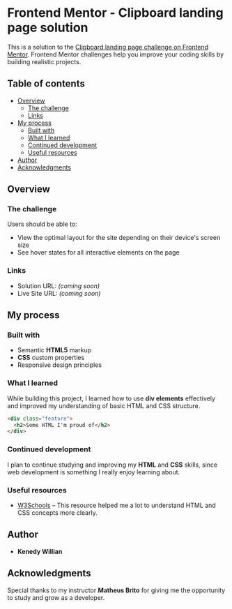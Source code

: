 # Frontend Mentor - Clipboard landing page solution

This is a solution to the [Clipboard landing page challenge on Frontend Mentor](https://www.frontendmentor.io/challenges/clipboard-landing-page-5cc9bccd6c4c91111378ecb9). Frontend Mentor challenges help you improve your coding skills by building realistic projects. 

## Table of contents

- [Overview](#overview)
  - [The challenge](#the-challenge)
  - [Links](#links)
- [My process](#my-process)
  - [Built with](#built-with)
  - [What I learned](#what-i-learned)
  - [Continued development](#continued-development)
  - [Useful resources](#useful-resources)
- [Author](#author)
- [Acknowledgments](#acknowledgments)

## Overview

### The challenge

Users should be able to:

- View the optimal layout for the site depending on their device's screen size
- See hover states for all interactive elements on the page

### Links

- Solution URL: *(coming soon)*
- Live Site URL: *(coming soon)*

## My process

### Built with

- Semantic **HTML5** markup  
- **CSS** custom properties  
- Responsive design principles  

### What I learned

While building this project, I learned how to use **div elements** effectively and improved my understanding of basic HTML and CSS structure.

```html
<div class="feature">
  <h2>Some HTML I'm proud of</h2>
</div>
```

### Continued development

I plan to continue studying and improving my **HTML** and **CSS** skills, since web development is something I really enjoy learning about.

### Useful resources

- [W3Schools](https://www.w3schools.com/) – This resource helped me a lot to understand HTML and CSS concepts more clearly.

## Author

- **Kenedy Willian**

## Acknowledgments

Special thanks to my instructor **Matheus Brito** for giving me the opportunity to study and grow as a developer.
